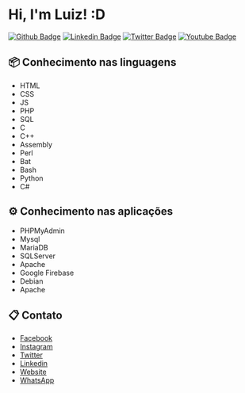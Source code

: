 # Hi, I'm Luiz! :D

[![Github Badge](https://img.shields.io/badge/-Github-000?style=flat-square&logo=Github&logoColor=white&link=https://github.com/lgfranco22)](https://github.com/lgfranco22)
[![Linkedin Badge](https://img.shields.io/badge/-LinkedIn-blue?style=flat-square&logo=Linkedin&logoColor=white&link=https://www.linkedin.com/in/luizgonzagafrancom/)](https://www.linkedin.com/in/luizgonzagafrancom/)
[![Twitter Badge](https://img.shields.io/badge/-Twitter-1ca0f1?style=flat-square&labelColor=1ca0f1&logo=twitter&logoColor=white&link=https://twitter.com/lgfranco24)](https://twitter.com/lgfranco24)
[![Youtube Badge](https://img.shields.io/badge/-YouTube-ff0000?style=flat-square&labelColor=ff0000&logo=youtube&logoColor=white&link=https://www.youtube.com/channel/UCejAeXDZUr2IzaoC6-JA9RQ)](https://www.youtube.com/channel/UCejAeXDZUr2IzaoC6-JA9RQ)

## 📦 Conhecimento nas linguagens

* HTML
* CSS
* JS
* PHP
* SQL
* C
* C++
* Assembly
* Perl
* Bat
* Bash
* Python
* C#

## ⚙️ Conhecimento nas aplicações

* PHPMyAdmin
* Mysql
* MariaDB
* SQLServer
* Apache
* Google Firebase
* Debian
* Apache

## 📋 Contato
- [Facebook](https://www.facebook.com/francosinformatica)
- [Instagram](https://www.instagram.com/francosinformatica)
- [Twitter](https://www.twitter.com/lgfranco24)
- [Linkedin](https://www.linkedin.com/m/luizgonzagafrancom)
- [Website](https://www.francosinformatica.com)
- [WhatsApp](https://wa.me/5519996496681)
